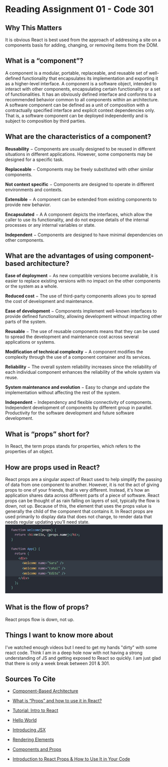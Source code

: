 # Reading Assignment 01 - Code 301

## Why This Matters

It is obvious React is best used from the approach of addressing a site on a components basis for adding, changing, or removing items from the DOM.

## What is a “component”?

A component is a modular, portable, replaceable, and reusable set of well-defined functionality that encapsulates its implementation and exporting it as a higher-level interface. A component is a software object, intended to interact with other components, encapsulating certain functionality or a set of functionalities. It has an obviously defined interface and conforms to a recommended behavior common to all components within an architecture. A software component can be defined as a unit of composition with a contractually specified interface and explicit context dependencies only. That is, a software component can be deployed independently and is subject to composition by third parties.

## What are the characteristics of a component?

**Reusability** − Components are usually designed to be reused in different situations in different applications. However, some components may be designed for a specific task.

**Replaceable** − Components may be freely substituted with other similar components.

**Not context specific** − Components are designed to operate in different environments and contexts.

**Extensible** − A component can be extended from existing components to provide new behavior.

**Encapsulated** − A A component depicts the interfaces, which allow the caller to use its functionality, and do not expose details of the internal processes or any internal variables or state.

**Independent** − Components are designed to have minimal dependencies on other components.

## What are the advantages of using component-based architecture?

**Ease of deployment** − As new compatible versions become available, it is easier to replace existing versions with no impact on the other components or the system as a whole.

**Reduced cost** − The use of third-party components allows you to spread the cost of development and maintenance.

**Ease of development** − Components implement well-known interfaces to provide defined functionality, allowing development without impacting other parts of the system.

**Reusable** − The use of reusable components means that they can be used to spread the development and maintenance cost across several applications or systems.

**Modification of technical complexity** − A component modifies the complexity through the use of a component container and its services.

**Reliability** − The overall system reliability increases since the reliability of each individual component enhances the reliability of the whole system via reuse.

**System maintenance and evolution** − Easy to change and update the implementation without affecting the rest of the system.

**Independent** − Independency and flexible connectivity of components. Independent development of components by different group in parallel. Productivity for the software development and future software development.

## What is “props” short for?

In React, the term props stands for properties, which refers to the properties of an object.

## How are props used in React?

React props are a singular aspect of React used to help simplify the passing of data from one component to another. However, it is not the act of giving props to one of your friends, that is very different. Instead, it's how an application shares data across different parts of a piece of software. React props can be thought of as rain falling on layers of soil, typically the flow is down, not up. Because of this, the element that uses the props value is generally the child of the component that contains it. In React props are used primarily to display data that does not change, to render data that needs regular updating you’ll need state.
![Example of using props](code-301/class1pic.jpg)

## What is the flow of props?

React props flow is down, not up.

## Things I want to know more about

I've watched enough videos but I need to get my hands "dirty" with some react code. Think I am in a deep hole now with not having a strong understanding of JS and getting exposed to React so quickly. I am just glad that there is only a week break between 201 & 301.

## Sources To Cite

- [Component-Based Architecture](https://www.tutorialspoint.com/software_architecture_design/component_based_architecture.htm)

- [What is “Props” and how to use it in React?](https://itnext.io/what-is-props-and-how-to-use-it-in-react-da307f500da0)

- [Tutorial: Intro to React](https://reactjs.org/tutorial/tutorial.html)

- [Hello World](https://reactjs.org/docs/hello-world.html)

- [Introducing JSX](https://reactjs.org/docs/introducing-jsx.html)

- [Rendering Elements](https://reactjs.org/docs/rendering-elements.html)

- [Components and Props](https://reactjs.org/docs/components-and-props.html)

- [Introduction to React Props & How to Use It in Your Code](https://blog.hubspot.com/website/react-props)
